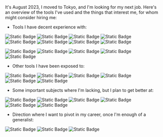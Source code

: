 It's August 2023, I moved to Tokyo, and I'm looking for my next job. Here's an overview of the tools I've used and the things that interest me, for whom might consider hiring me:


- Tools I have decent experience with:

![Static Badge](https://img.shields.io/badge/AWS%20Lambda-FF9900?style=for-the-badge&logo=awslambda&logoColor=white) ![Static Badge](https://img.shields.io/badge/DynamoDB-4053D6?style=for-the-badge&logo=amazondynamodb&logoColor=white) ![Static Badge](https://img.shields.io/badge/S3-569A31?style=for-the-badge&logo=amazons3&logoColor=white) ![Static Badge](https://img.shields.io/badge/Api%20Gateway-FF4F8B?style=for-the-badge&logo=amazonapigateway&logoColor=white) ![Static Badge](https://img.shields.io/badge/Fargate-FF9900?style=for-the-badge&logo=awsfargate&logoColor=white) ![Static Badge](https://img.shields.io/badge/EC2-FF9900?style=for-the-badge&logo=amazonec2&logoColor=white) ![Static Badge](https://img.shields.io/badge/SQS-FF4F8B?style=for-the-badge&logo=amazonsqs&logoColor=white) ![Static Badge](https://img.shields.io/badge/Step%20Functions-FF4F8B?style=for-the-badge&logoColor=white)

![Static Badge](https://img.shields.io/badge/AWS%20CDK-FF9900?style=for-the-badge) ![Static Badge](https://img.shields.io/badge/Linux-white?style=for-the-badge&logo=linux&logoColor=black) ![Static Badge](https://img.shields.io/badge/Docker-2496ED?style=for-the-badge&logo=docker&logoColor=white) ![Static Badge](https://img.shields.io/badge/Python-3776AB?style=for-the-badge&logo=python&logoColor=white) ![Static Badge](https://img.shields.io/badge/Pandas-150458?style=for-the-badge&logo=pandas&logoColor=white)

- Other tools I have been exposed to:

![Static Badge](https://img.shields.io/badge/Julia-9558B2?style=for-the-badge&logo=Julia&logoColor=white) ![Static Badge](https://img.shields.io/badge/Go-00ADD8?style=for-the-badge&logo=Go&logoColor=white) ![Static Badge](https://img.shields.io/badge/Tensorflow-FF6F00?style=for-the-badge&logo=Tensorflow&logoColor=white) ![Static Badge](https://img.shields.io/badge/scikit--learn-F7931E?style=for-the-badge&logo=scikit-learn&logoColor=white) ![Static Badge](https://img.shields.io/badge/flutter-02569b?style=for-the-badge&logo=flutter&logoColor=white) ![Static Badge](https://img.shields.io/badge/SPA%20frameworks-3178C6?style=for-the-badge)

- Some important subjects where I'm lacking, but I plan to get better at:

![Static Badge](https://img.shields.io/badge/SQL-white?style=for-the-badge) ![Static Badge](https://img.shields.io/badge/Mathematics-white?style=for-the-badge) ![Static Badge](https://img.shields.io/badge/Networking-white?style=for-the-badge) ![Static Badge](https://img.shields.io/badge/Computer%20Architecture-white?style=for-the-badge) ![Static Badge](https://img.shields.io/badge/Typescript-3178C6?style=for-the-badge&logo=typescript&logoColor=white) ![Static Badge](https://img.shields.io/badge/Low%20Level%20Languages-white?style=for-the-badge)

- Direction where I want to pivot in my career, once I'm enough of a generalist:
  
![Static Badge](https://img.shields.io/badge/Machine%20Learning%20for%20Robotics-white?style=for-the-badge) ![Static Badge](https://img.shields.io/badge/Functional%20Programming-white?style=for-the-badge) ![Static Badge](https://img.shields.io/badge/MLOPS-white?style=for-the-badge)

